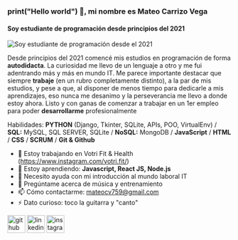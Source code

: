 ### print("Hello world") 👋, mi nombre es Mateo Carrizo Vega
#### Soy estudiante de programación desde principios del 2021
![Soy estudiante de programación desde el 2021](https://previews.123rf.com/images/karpenkoilia/karpenkoilia1806/karpenkoilia180600011/102988806-vector-line-web-concept-for-programming-linear-web-banner-for-coding-.jpg)

Desde principios del 2021 comencé mis estudios en programación de forma **autodidacta**. La curiosidad me llevo de un lenguaje a otro y me fui adentrando más y más en mundo IT. Me parece importante destacar que siempre **trabaje** (en un rubro completamente distinto), a la par de mis estudios, y pese a que, al disponer de menos tiempo para dedicarle a mis aprendizajes, eso nunca me desanimo y la perseverancia me llevo a donde estoy ahora. Listo y con ganas de comenzar a trabajar en un 1er empleo para poder **desarrollarme** profesionalmente

Habilidades: **PYTHON** (Django, Tkinter, SQLite, APIs, POO, VirtualEnv) / **SQL:** MySQL, SQL SERVER, SQLite / **NoSQL:** MongoDB / **JavaScript** / **HTML** / **CSS** / **SCRUM** / **Git & Github**

- 🔭 Estoy trabajando en Votri Fit & Health (https://www.instagram.com/votri.fit/) 
- 🌱 Estoy aprendiendo: **Javascript, React JS, Node.js**
- 🤔 Necesito ayuda con mi introducción al mundo laboral IT 
- 💬 Pregúntame acerca de música y entrenamiento  
- 📫 Cómo contactarme: mateocv759@gmail.com 
- ⚡ Dato curioso: toco la guitarra y "canto" 


[<img src='https://cdn.jsdelivr.net/npm/simple-icons@3.0.1/icons/github.svg' alt='github' height='40'>](https://github.com/Amarateus)  [<img src='https://cdn.jsdelivr.net/npm/simple-icons@3.0.1/icons/linkedin.svg' alt='linkedin' height='40'>](https://www.linkedin.com/in/mateocarrizovega//)  [<img src='https://cdn.jsdelivr.net/npm/simple-icons@3.0.1/icons/instagram.svg' alt='instagram' height='40'>](https://www.instagram.com/mateocarrizovega/)  
